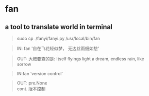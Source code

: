 # fan
## a tool to translate world in terminal
>  sudo cp ./fanyi/fanyi.py /usr/local/bin/fan<br/>

> IN: fan '自在飞花轻似梦， 无边丝雨细如愁'<br/>

> OUT: 大概要查的是: Itself flyings light a dream, endless rain, like sorrow

> IN:fan 'version control'<br/>

>OUT: pre.None <br/>
cont. 版本控制
